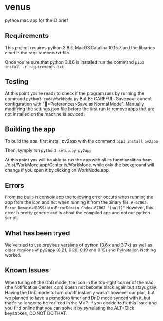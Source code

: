 # venus
python mac app for the ID brief

## Requirements

This project requires python 3.8.6, MacOS Catalina 10.15.7 and the libraries cited in the requirements.txt file.

Once you're sure that python 3.8.6 is installed run the command 
`pip3 install -r requirements.txt`

## Testing

At this point you're ready to check if the program runs by running the command
`python3 code/WorkMode.py`
But BE CAREFUL: Save your current configuration with "🔆>Preferences>Save as Normal Mode".
Manually modifying the settings.json file before the first run to remove apps that are not installed on the machine is adviced.

## Building the app

To build the app, first install py2app with the command
`pip3 install py2app`

Then, symply run
`python3 setup.py py2app`

At this point you will be able to run the app with all its functionalities from ./dist/WorkMode.app/Contents/WorkMode, while only the background will change if you open it by clicking on WorkMode.app.


## Errors

From the built-in console app the following error occurs when running the app from the icon and not when running it from the binary file.
`#-67062: Error Domain=NSOSStatusErrorDomain Code=-67062 "(null)"`
However, this error is pretty generic and is about the compiled app and not our python script.

## What has been tryed

We’ve tried to use previous versions of python (3.6.x and 3.7.x) as well as older versions of py2app (0.21, 0.20, 0.19 and 0.12) and PyInstaller. Nothing worked.

## Known Issues

When turing off the DnD mode, the icon in the top-right corner of the mac (the Notification Center Icon) doesn not become black again but stays gray.
Having the DnD mode to turn on/off instantly wasn't however our plan, but we planned to have a pomodoro timer and DnD mode synced with it, but that's no longer to be realized in the MVP.
If you decide to fix this issue and you find online that you can solve it by symulating the ALT+Click keystrokes, DO NOT DO THAT.

